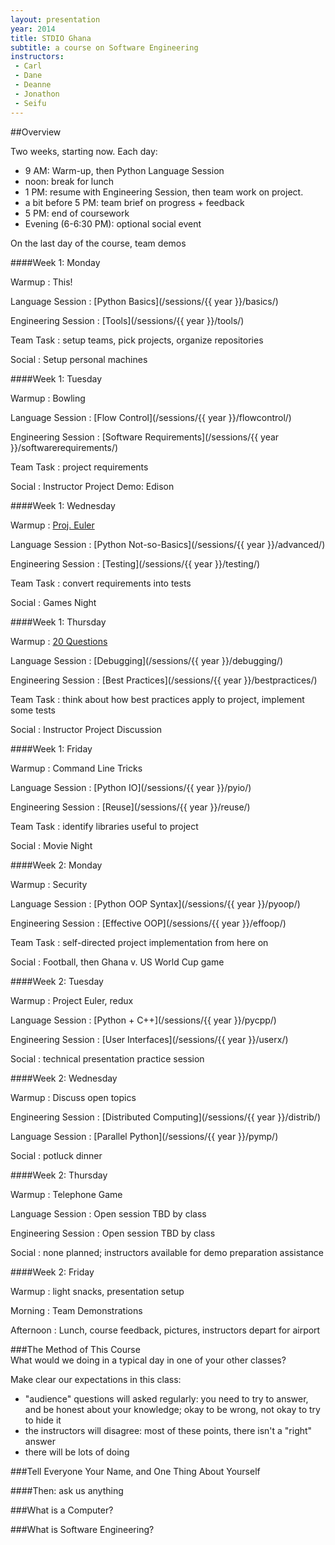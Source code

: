 ```yaml
---
layout: presentation
year: 2014
title: STDIO Ghana
subtitle: a course on Software Engineering
instructors:
 - Carl
 - Dane
 - Deanne
 - Jonathon
 - Seifu
---
```

<section markdown="block">
##Overview

Two weeks, starting now.  Each day:

- 9 AM: Warm-up, then Python Language Session
- noon: break for lunch
- 1 PM: resume with Engineering Session, then team work on project.
- a bit before 5 PM: team brief on progress + feedback
- 5 PM: end of coursework
- Evening (6-6:30 PM): optional social event

On the last day of the course, team demos
</section>

<section markdown="block">
####Week 1: Monday

Warmup
: This!

Language Session
: [Python Basics](/sessions/{{ year }}/basics/)

Engineering Session
: [Tools](/sessions/{{ year }}/tools/)

Team Task
: setup teams, pick projects, organize repositories

Social
: Setup personal machines

</section>

<section markdown="block">
####Week 1: Tuesday

Warmup
: Bowling

Language Session
: [Flow Control](/sessions/{{ year }}/flowcontrol/)

Engineering Session
: [Software Requirements](/sessions/{{ year }}/softwarerequirements/)

Team Task
: project requirements

Social
: Instructor Project Demo: Edison

</section>

<section markdown="block">
####Week 1: Wednesday

Warmup
: [Proj. Euler](https://projecteuler.net/)

Language Session
: [Python Not-so-Basics](/sessions/{{ year }}/advanced/)

Engineering Session
: [Testing](/sessions/{{ year }}/testing/)

Team Task
: convert requirements into tests

Social
: Games Night

</section>

<section markdown="block">
####Week 1: Thursday

Warmup
: [20 Questions](20Q.html)

Language Session
: [Debugging](/sessions/{{ year }}/debugging/)

Engineering Session
: [Best Practices](/sessions/{{ year }}/bestpractices/)

Team Task
: think about how best practices apply to project, implement some tests

Social
: Instructor Project Discussion

</section>

<section markdown="block">
####Week 1: Friday

Warmup
: Command Line Tricks

Language Session
: [Python IO](/sessions/{{ year }}/pyio/)

Engineering Session
: [Reuse](/sessions/{{ year }}/reuse/)

Team Task
: identify libraries useful to project

Social
: Movie Night

</section>

<section markdown="block">
####Week 2: Monday

Warmup
: Security

Language Session
: [Python OOP Syntax](/sessions/{{ year }}/pyoop/)

Engineering Session
: [Effective OOP](/sessions/{{ year }}/effoop/)

Team Task
: self-directed project implementation from here on

Social
: Football, then Ghana v. US World Cup game

</section>

<section markdown="block">
####Week 2: Tuesday

Warmup
: Project Euler, redux

Language Session
: [Python + C++](/sessions/{{ year }}/pycpp/)

Engineering Session
: [User Interfaces](/sessions/{{ year }}/userx/)

Social
: technical presentation practice session

</section>

<section markdown="block">
####Week 2: Wednesday

Warmup
: Discuss open topics

Engineering Session
: [Distributed Computing](/sessions/{{ year }}/distrib/)

Language Session
: [Parallel Python](/sessions/{{ year }}/pymp/)

Social
: potluck dinner

</section>

<section markdown="block">
####Week 2: Thursday

Warmup
: Telephone Game

Language Session
: Open session TBD by class

Engineering Session
: Open session TBD by class

Social
: none planned; instructors available for demo preparation assistance

</section>

<section markdown="block">
####Week 2: Friday

Warmup
: light snacks, presentation setup

Morning
: Team Demonstrations

Afternoon
: Lunch, course feedback, pictures, instructors depart for airport

</section>

<section markdown="block">
###The Method of This Course

<aside class="notes" markdown="block">
What would we doing in a typical day in one of your other classes?

Make clear our expectations in this class:

 - "audience" questions will asked regularly: you need to try to answer, and be honest
 about your knowledge; okay to be wrong, not okay to try to hide it
 - the instructors will disagree: most of these points, there isn't a "right"
 answer
 - there will be lots of doing

</aside>

</section>

<section markdown="block">
###Tell Everyone Your Name, and One Thing About Yourself

####Then: ask us anything
</section>

<section markdown="block">
###What is a Computer?

###What is Software Engineering?
</section>
